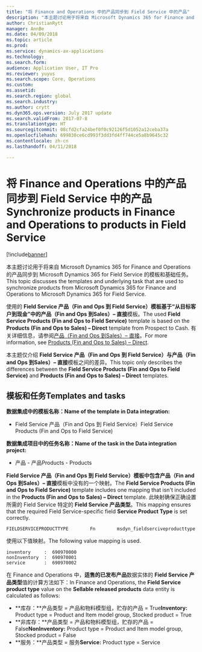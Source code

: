 ```yaml
---
title: "将 Finance and Operations 中的产品同步到 Field Service 中的产品"
description: "本主题讨论用于将来自 Microsoft Dynamics 365 for Finance and Operations 的产品同步到 Microsoft Dynamics 365 for Field Service 的模板和基础任务。"
author: ChristianRytt
manager: AnnBe
ms.date: 04/09/2018
ms.topic: article
ms.prod: 
ms.service: dynamics-ax-applications
ms.technology: 
ms.search.form: 
audience: Application User, IT Pro
ms.reviewer: yuyus
ms.search.scope: Core, Operations
ms.custom: 
ms.assetid: 
ms.search.region: global
ms.search.industry: 
ms.author: crytt
ms.dyn365.ops.version: July 2017 update
ms.search.validFrom: 2017-07-8
ms.translationtype: HT
ms.sourcegitcommit: 08cfd2cfa24bef0f0c92126f5d1052a12ceba37a
ms.openlocfilehash: 699830ce6cd993f3dd3fd4ff744ce5a8b9645c32
ms.contentlocale: zh-cn
ms.lasthandoff: 04/11/2018

---
```


# <a name="synchronize-products-in-finance-and-operations-to-products-in-field-service"></a><span data-ttu-id="b5e76-103">将 Finance and Operations 中的产品同步到 Field Service 中的产品</span><span class="sxs-lookup"><span data-stu-id="b5e76-103">Synchronize products in Finance and Operations to products in Field Service</span></span>

[!include[banner](../includes/banner.md)]

<span data-ttu-id="b5e76-104">本主题讨论用于将来自 Microsoft Dynamics 365 for Finance and Operations 的产品同步到 Microsoft Dynamics 365 for Field Service 的模板和基础任务。</span><span class="sxs-lookup"><span data-stu-id="b5e76-104">This topic discusses the templates and underlying task that are used to synchronize products from Microsoft Dynamics 365 for Finance and Operations to Microsoft Dynamics 365 for Field Service.</span></span>

<span data-ttu-id="b5e76-105">使用的 **Field Service 产品（Fin and Ops 到 Field Service）**模板基于“从目标客户到现金”中的**产品（Fin and Ops 到Sales）– 直接**模板。</span><span class="sxs-lookup"><span data-stu-id="b5e76-105">The used **Field Service Products (Fin and Ops to Field Service)** template is based on the **Products (Fin and Ops to Sales) – Direct** template from Prospect to Cash.</span></span> <span data-ttu-id="b5e76-106">有关详细信息，请参阅[产品（Fin and Ops 到Sales）– 直接](https://docs.microsoft.com/en-us/dynamics365/unified-operations/supply-chain/sales-marketing/products-template-mapping-direct)。</span><span class="sxs-lookup"><span data-stu-id="b5e76-106">For more information, see [Products (Fin and Ops to Sales) – Direct](https://docs.microsoft.com/en-us/dynamics365/unified-operations/supply-chain/sales-marketing/products-template-mapping-direct).</span></span>

<span data-ttu-id="b5e76-107">本主题仅介绍 **Field Service 产品（Fin and Ops 到 Field Service）**与**产品（Fin and Ops 到Sales）– 直接**模板之间的差异。</span><span class="sxs-lookup"><span data-stu-id="b5e76-107">This topic only describes the differences between the **Field Service Products (Fin and Ops to Field Service)** and **Products (Fin and Ops to Sales) – Direct** templates.</span></span>

## <a name="templates-and-tasks"></a><span data-ttu-id="b5e76-108">模板和任务</span><span class="sxs-lookup"><span data-stu-id="b5e76-108">Templates and tasks</span></span>

<span data-ttu-id="b5e76-109">**数据集成中的模板名称：**</span><span class="sxs-lookup"><span data-stu-id="b5e76-109">**Name of the template in Data integration:**</span></span>

- <span data-ttu-id="b5e76-110">Field Service 产品（Fin and Ops 到 Field Service）</span><span class="sxs-lookup"><span data-stu-id="b5e76-110">Field Service Products (Fin and Ops to Field Service)</span></span>

<span data-ttu-id="b5e76-111">**数据集成项目中的任务名称：**</span><span class="sxs-lookup"><span data-stu-id="b5e76-111">**Name of the task in the Data integration project:**</span></span>

- <span data-ttu-id="b5e76-112">产品 - 产品</span><span class="sxs-lookup"><span data-stu-id="b5e76-112">Products - Products</span></span>

<span data-ttu-id="b5e76-113">**Field Service 产品（Fin and Ops 到 Field Service）**模板中包含**产品（Fin and Ops 到Sales）– 直接**模板中没有的一个映射。</span><span class="sxs-lookup"><span data-stu-id="b5e76-113">The **Field Service Products (Fin and Ops to Field Service)** template includes one mapping that isn't included in the **Products (Fin and Ops to Sales) – Direct** template.</span></span> <span data-ttu-id="b5e76-114">此映射确保正确设置所需的 Field Service 特定的 **Field Service 产品类型**。</span><span class="sxs-lookup"><span data-stu-id="b5e76-114">This mapping ensures that the required Field Service-specific field **Service Product Type** is set correctly.</span></span>

```
FIELDSERVICEPRODUCTTYPE        Fn        msdyn_fieldserciveproducttype
```

<span data-ttu-id="b5e76-115">使用以下值映射。</span><span class="sxs-lookup"><span data-stu-id="b5e76-115">The following value mapping is used.</span></span>

```
inventory     :  690970000
nonInventory  :  690970001 
service       :  690970002 
```

<span data-ttu-id="b5e76-116">在 Finance and Operations 中，**适售的已发布产品**数据实体的 **Field Service 产品类型**值的计算方法如下：</span><span class="sxs-lookup"><span data-stu-id="b5e76-116">In Finance and Operations, the **Field Service product type** value on the **Sellable released products** data entity is calculated as follows:</span></span>

- <span data-ttu-id="b5e76-117">**库存：**产品类型 = 产品和物料模型组，贮存的产品 = True</span><span class="sxs-lookup"><span data-stu-id="b5e76-117">**Inventory:** Product type = Product and Item model group, Stocked product = True</span></span>
- <span data-ttu-id="b5e76-118">**非库存：**产品类型 = 产品和物料模型组，贮存的产品 = False</span><span class="sxs-lookup"><span data-stu-id="b5e76-118">**NonInventory:** Product type = Product and Item model group, Stocked product = False</span></span>
- <span data-ttu-id="b5e76-119">**服务：**产品类型 = 服务</span><span class="sxs-lookup"><span data-stu-id="b5e76-119">**Service:** Product type = Service</span></span>

